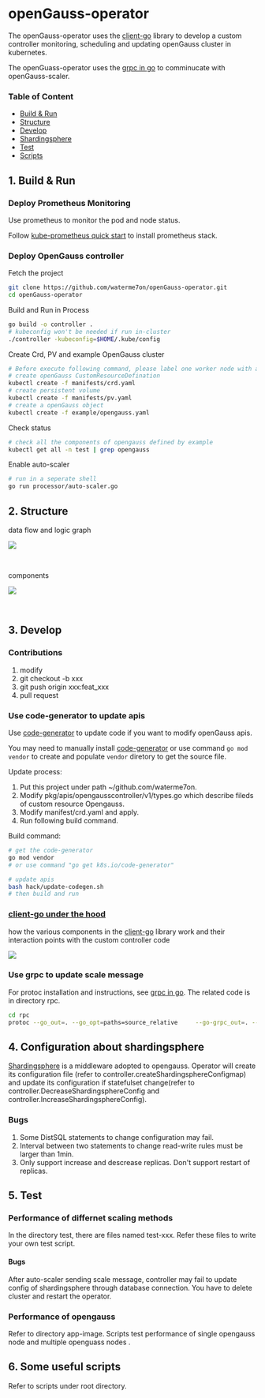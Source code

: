 # openGauss-operator

The openGauss-operator uses the [client-go](https://github.com/kubernetes/client-go) library to develop a custom controller monitoring, scheduling and updating openGauss cluster in kubernetes.

The openGuass-operator uses the [grpc in go](https://grpc.io/docs/languages/go/) to comminucate with openGauss-scaler.

### Table of Content

- [Build & Run](#Build-&-Run)
- [Structure](#Structure)
- [Develop](#Develop)
- [Shardingsphere](#4-configuration-about-shardingsphere)
- [Test](#5-test)
- [Scripts](#6-some-useful-scripts)

## 1. Build & Run
### Deploy Prometheus Monitoring

Use prometheus to monitor the pod and node status.

Follow [kube-prometheus quick start](https://github.com/prometheus-operator/kube-prometheus#quickstart) to install prometheus stack.

### Deploy OpenGauss controller

Fetch the project
```sh
git clone https://github.com/waterme7on/openGauss-operator.git
cd openGauss-operator
```

Build and Run in Process
```sh
go build -o controller .
# kubeconfig won't be needed if run in-cluster
./controller -kubeconfig=$HOME/.kube/config
```

Create Crd, PV and example OpenGauss cluster

```sh
# Before execute following command, please label one worker node with app=opengauss and create director /root/opengauss-data on that node.
# create openGauss CustomResourceDefination
kubectl create -f manifests/crd.yaml
# create persistent volume
kubectl create -f manifests/pv.yaml
# create a openGauss object
kubectl create -f example/opengauss.yaml
```

Check status

```sh
# check all the components of opengauss defined by example
kubectl get all -n test | grep opengauss
```

Enable auto-scaler
```sh
# run in a seperate shell
go run processor/auto-scaler.go
```

## 2. Structure

data flow and logic graph

![](./docs/diagrams/logic.png)

<br>

components

![](./docs/diagrams/components.png)

<br>

## 3. Develop

### Contributions

1. modify
2. git checkout -b xxx
3. git push origin xxx:feat_xxx
4. pull request

### Use code-generator to update apis

Use [code-generator](https://github.com/kubernetes/code-generator) to update code if you want to modify openGauss apis.

You may need to manually install [code-generator](https://github.com/kubernetes/code-generator) or use command `go mod vendor` to create and populate `vendor` diretory to get the source file.

Update process:
1. Put this project under path ~/github.com/waterme7on.
2. Modify pkg/apis/opengausscontroller/v1/types.go which describe fileds of custom resource Opengauss.
4. Modify manifest/crd.yaml and apply.
3. Run following build command.

Build command:

```sh
# get the code-generator
go mod vendor
# or use command "go get k8s.io/code-generator"

# update apis
bash hack/update-codegen.sh
# then build and run
```

### [client-go under the hood](https://github.com/kubernetes/sample-controller/blob/master/docs/controller-client-go.md)

how the various components in the [client-go](https://github.com/kubernetes/client-go) library work and their interaction points with the custom controller code

![](./docs/diagrams/client-go-controller-interaction.jpeg)

### Use grpc to update scale message

For protoc installation and instructions, see [grpc in go](https://grpc.io/docs/languages/go/). The related code is in directory rpc.

```sh
cd rpc
protoc --go_out=. --go_opt=paths=source_relative     --go-grpc_out=. --go-grpc_opt=paths=source_relative    protobuf/clients.proto
```

## 4. Configuration about shardingsphere
[Shardingsphere](https://shardingsphere.apache.org/document/current/cn/overview/) is a middleware adopted to opengauss. Operator will create its configuration file (refer to controller.createShardingsphereConfigmap) and update its configuration if statefulset change(refer to controller.DecreaseShardingsphereConfig and controller.IncreaseShardingsphereConfig).

### Bugs
1. Some DistSQL statements to change configuration may fail.
2. Interval between two statements to change read-write rules must be larger than 1min.
3. Only support increase and descrease replicas. Don't support restart of replicas.

## 5. Test 
### Performance of differnet scaling methods
In the directory test, there are files named test-xxx. Refer these files to write your own test script.
#### Bugs
After auto-scaler sending scale message, controller may fail to update config of shardingsphere through database connection. You have to delete cluster and restart the operator.

### Performance of opengauss
Refer to directory app-image. Scripts test performance of single opengauss node and multiple openguass nodes .

## 6. Some useful scripts
Refer to scripts under root directory.
